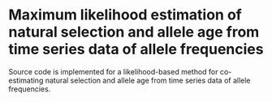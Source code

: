 # Maximum likelihood estimation of natural selection and allele age from time series data of allele frequencies
Source code is implemented for a likelihood-based method for co-estimating natural selection and allele age from time series data of allele frequencies.

